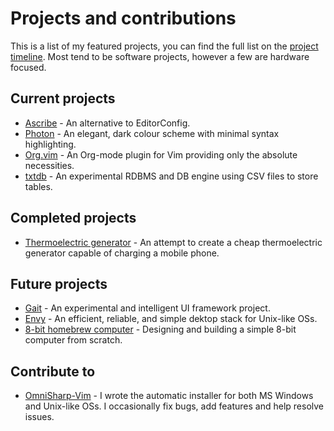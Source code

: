 <title>Projects</title>

# Projects and contributions

This is a list of my featured projects, you can find the full list on the
[project timeline](timeline). Most tend to be software projects, however a few
are hardware focused.

## Current projects

- [Ascribe](ascribe) - An alternative to EditorConfig.
- [Photon](https://github.com/axvr/photon.vim) - An elegant, dark colour scheme
  with minimal syntax highlighting.
- [Org.vim](https://github.com/axvr/org.vim) - An Org-mode plugin for Vim
  providing only the absolute necessities.
- [txtdb](https://github.com/axvr/txtdb) - An experimental RDBMS and DB engine
  using CSV files to store tables.

## Completed projects

- [Thermoelectric generator](teg) - An attempt to create a cheap thermoelectric
  generator capable of charging a mobile phone.

## Future projects

- [Gait](gait) - An experimental and intelligent UI framework project.
- [Envy](envy) - An efficient, reliable, and simple dektop stack for Unix-like OSs.
- [8-bit homebrew computer](8-bit-hbc) - Designing and building a simple 8-bit
  computer from scratch.

## Contribute to

- [OmniSharp-Vim](https://github.com/OmniSharp/omnisharp-vim) - I wrote the
  automatic installer for both MS Windows and Unix-like OSs.  I occasionally
  fix bugs, add features and help resolve issues.
